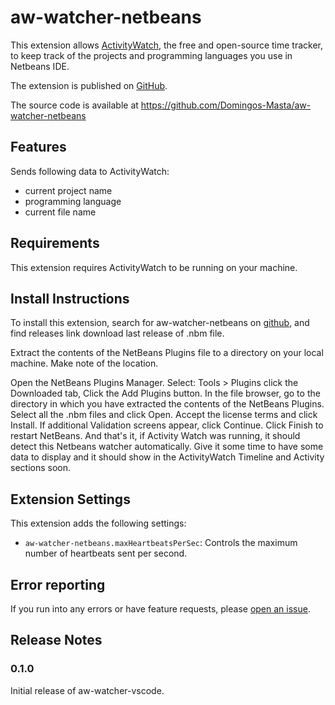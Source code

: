 # aw-watcher-netbeans

This extension allows [ActivityWatch](https://activitywatch.net), the free and open-source time tracker, to keep track of the projects and programming languages you use in Netbeans IDE.

The extension is published on [GitHub](https://github.com/Domingos-Masta/aw-watcher-netbeans).

The source code is available at https://github.com/Domingos-Masta/aw-watcher-netbeans

## Features

Sends following data to ActivityWatch:
- current project name
- programming language
- current file name

## Requirements

This extension requires ActivityWatch to be running on your machine.

## Install Instructions

To install this extension, search for aw-watcher-netbeans on [github](https://github.com/Domingos-Masta/aw-watcher-netbeans/releases), and find releases link download last release of .nbm file.

Extract the contents of the NetBeans Plugins file to a directory on your local machine. Make note of the location.

Open the NetBeans Plugins Manager. Select:
Tools > Plugins
click the Downloaded tab,
Click the Add Plugins button.
In the file browser, go to the directory in which you have extracted the contents of the NetBeans Plugins.
Select all the .nbm files and click Open.
Accept the license terms and click Install.
If additional Validation screens appear, click Continue.
Click Finish to restart NetBeans.
And that's it, if Activity Watch was running, it should detect this Netbeans watcher automatically.
Give it some time to have some data to display and it should show in the ActivityWatch Timeline and Activity sections soon.

## Extension Settings

This extension adds the following settings:

- `aw-watcher-netbeans.maxHeartbeatsPerSec`: Controls the maximum number of heartbeats sent per second.

## Error reporting

If you run into any errors or have feature requests, please [open an issue](https://github.com/Domingos-Masta/aw-watcher-netbeans).

## Release Notes

### 0.1.0

Initial release of aw-watcher-vscode.
